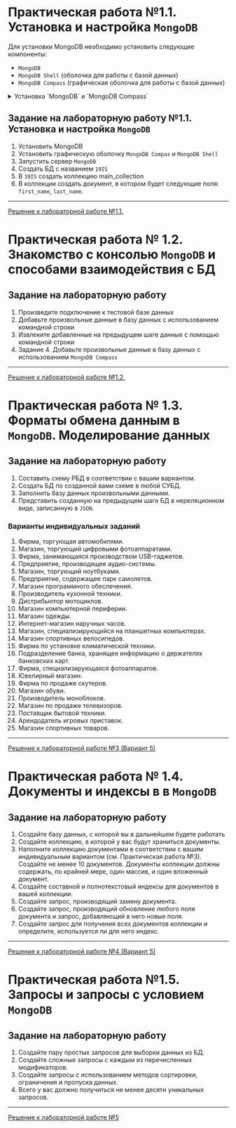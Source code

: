 # Практическая работа №1.1. Установка и настройка `MongoDB`

Для установки MongoDB необходимо установить следующие компоненты:

- `MongoDB`
- `MongoDB Shell` (оболочка для работы с базой данных)
- `MongoDB Compass` (графическая оболочка для работы с базой данных)

<details>
<summary> Установка `MongoDB` и `MongoDB Compass` </summary>
      
## Установка `MongoDB` и `MongoDB Compass`

> В лабораторных работах используется `MongoDB` версии `6.0.4`

Для установки MongoDB и MongoDB Compass необходимо скачать файл утановки с официального сайта MongoDB: https://www.mongodb.com/try/download/community.

Далее необходимо запустить скачанный файл установки `mongodb-windows-x86_64-6.0.4-signed`.

В открытом окне нажимаем `Next`

![img.png](../images/lab_1/img.png)

Устанавливаем галочку для пункта `I accept the terms in the License Agreement` и нажимаем `Next`

![img_1.png](../images/lab_1/img_1.png)

Выбираем тип установки `Complete`

![img_2.png](../images/lab_1/img_2.png)

Убираем галочку для пункта `Install MongoDB as a Servise` и нажимаем `Next`

![img_3.png](../images/lab_1/img_3.png)

Далее нам будет предложено установить `MongoDB Compass`. Устанавливаем галочку для пункта `Install MongoDB Compass` и нажимаем next

![img_4.png](../images/lab_1/img_4.png)

Подтверждаем установку, нажав на кнопку `Install`

![img_5.png](../images/lab_1/img_5.png)

После процесса установки нам будет выведенно соответствующее оповещение.

![img_6.png](../images/lab_1/img_6.png)

## Установка `MongoDB Shell`

`MongoDB Shell` не входит в стандартный пакет установки `MongoDB` и поэтому его нужно установить отдельно.

Для этого необходимо скачать архив с того же официального сайта: https://www.mongodb.com/try/download/shell .

Из данного архива нам необходим только файл `mongosh.exe`. Рекомендую его скопировать в ту же директорию, где находится и сам `MongoDB`: `C:\Program Files\MongoDB\Server\6.0\bin\`

## Настройка `MongoDB`

БД `MongoDB` неоходимо создать папку, в которой будут храниться данные. Для этого необходимо выполнить следующие шаги:

1. Создать директорию `mongo_db\data`:

```shell
 mkdir "C:\data\db"
```

2. Далее переходим в директорию, где установлено приложение `mongod`:

```shell
cd "C:\Program Files\MongoDB\Server\6.0\bin"
```

3. Вызываем команду для указания приложению папки для хранения данных:

> :warning: При первом запуске приложения `mongod.exe` может появиться предупреждение об опасности данного файла, т.к. по умолчанию в системе Windos запрещен запуск сценариев (скриптов).

```shell
./mongod.exe --dbpath="C:\data\db"
```

## Запуск сервера MongoDB

Для запуска сервера MongoDB необходимо запустить приложение mongod:

```shell
./mongod.exe
```

После чего будут выведены логи БД

![img_7.png](../images/lab_1/img_7.png)

## Подключение к серверу MongoDB с попощью `MongoDB Shell`:

> :warning: Перед подключением не забудте запустить сервер MongoDB.

Для подключения к серверу запустите mongosh, находящиеся в `C:\Program Files\MongoDB\Server\6.0\bin\`.

```shell
./mongosh
```

> При первом запуске mongosh программа может запросить строку подключения к БД. Необходимо просто нажать Enter.

После запуска mongosh и подключения к БД мы получаем доступ к выполнению различных команд, с помощью терминала.

![img_8.png](../images/lab_1/img_8.png)

## Подключение к серверу MongoDB с попощью `MongoDB Compass`:

Для подключения к серверу запустите приложение  `MongoDB Compass`.

![img_9.png](../images/lab_1/img_9.png)

Используем строку подключения по умолчанию (`mongodb://localhost:27017`) и нажимем `Connect`.

После чего мы получаем доступ к бд и должны видеть 3 базы по уполчанию:

- `admin`
- `config`
- `local`

![img_10.png](../images/lab_1/img_10.png)

</details>

## Задание на лабораторную работу №1.1. Установка и настройка `MongoDB`

1. Установить MongoDB
2. Установить графическую оболочку `MongoDB Compas` и `MongoDB Shell`
3. Запустить сервер `MongoDB`
4. Создать БД с названием `19IS`
5. В `19IS` создать коллекцию main_collection
6. В коллекции создать документ, в котором будет следующие поля: `first_name`, `last_name`.

---

[Решение к лабораторной работе №1.1.](../solutions/lab_1/lab_1_solution.md)

# Практическая работа № 1.2. Знакомство с консолью `MongoDB` и способами взаимодействия с БД

## Задание на лабораторную работу

1. Произведите подключение к тестовой базе данных
2. Добавьте произвольные данные в базу данных с использованием командной строки
3. Извлеките добавленные на предыдущем шаге данные с помощью командной строки
4. Задание 4. Добавьте произвольные данные в базу данных с использованием `MongoDB Compass`

---

[Решение к лабораторной работе №1.2.](../solutions/lab_2/lab_2_solution.md)

# Практическая работа  № 1.3. Форматы обмена данным в `MongoDB`. Моделирование данных

## Задание на лабораторную работу

1. Составить схему РБД в соответствии с вашим вариантом.
2. Создать БД по созданной вами схеме в любой СУБД.
3. Заполнить базу данных произвольными данными.
4. Представить созданную на предыдущем шаге БД в нереляционном
виде, записанную в `JSON`.

### Варианты индивидуальных заданий

1. Фирма, торгующая автомобилями.
2. Магазин, торгующий цифровыми фотоаппаратами.
3. Фирма, занимающаяся производством USB-гаджетов.
4. Предприятие, производящее аудио-системы.
5. Магазин, торгующий ноутбуками.
6. Предприятие, содержащее парк самолетов.
7. Магазин программного обеспечения.
8. Производитель кухонной техники.
9. Дистрибьютор мотоциклов.
10. Магазин компьютерной периферии.
11. Магазин одежды.
12. Интернет-магазин наручных часов.
13. Магазин, специализирующийся на планшетных компьютерах.
14. Магазин спортивных велосипедов.
15. Фирма по установке климатической техники.
16. Подразделение банка, хранящее информацию о держателях банковских карт.
17. Фирма, специализирующаяся фотоаппаратов.
18. Ювелирный магазин.
19. Фирма по продаже скутеров.
20. Магазин обуви.
21. Производитель моноблоков.
22. Магазин по продаже телевизоров.
23. Поставщик бытовой техники.
24. Арендодатель игровых приставок.
25. Магазин спортивных товаров.

---

[Решение к лабораторной работе №3 (Вариант 5)](../solutions/lab_3/lab_3_solution.md)

# Практическая работа № 1.4. Документы и индексы в в `MongoDB`

## Задание на лабораторную работу

1. Создайте базу данных, с которой вы в дальнейшем будете работать
2. Создайте коллекцию, в которой у вас будут храниться документы.
3. Наполните коллекцию документами в соответствии с вашим индивидуальным вариантом (см. Практическая работа №3). Создайте не менее 10 документов. Документы коллекции должны содержать, по крайней мере, один массив, и один  вложенный документ.
4. Создайте составной и полнотекстовый индексы для документов в вашей коллекции.
5. Создайте запрос, производящий замену документа.
6. Создайте запрос, производящий обновление любого поля документа и запрос, добавляющий в него новые поля.
7. Создайте запрос для получения всех документов коллекции и определите, используется ли для него индекс.

---

[Решение к лабораторной работе №4 (Вариант 5)](../solutions/lab_4/lab_4_solution.md)

# Практическая работа №1.5. Запросы и запросы с условием `MongoDB`

## Задание на лабораторную работу

1. Создайте пару простых запросов для выборки данных из БД.
2. Создайте сложные запросы с каждым из перечисленных модификаторов.
3. Создайте запросы с использованием методов сортировки, ограничения и пропуска данных.
4. Всего у вас должно получиться не менее десяти уникальных запросов.

---

[Решение к лабораторной работе №5](../solutions/lab_5/lab_5_solution.md)

